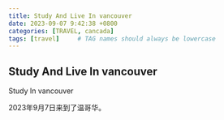 ```yaml
---
title: Study And Live In vancouver
date: 2023-09-07 9:42:38 +0800
categories: [TRAVEL, cancada]
tags: [travel]     # TAG names should always be lowercase
---
```


## Study And Live In vancouver

Study In vancouver


2023年9月7日来到了温哥华。

